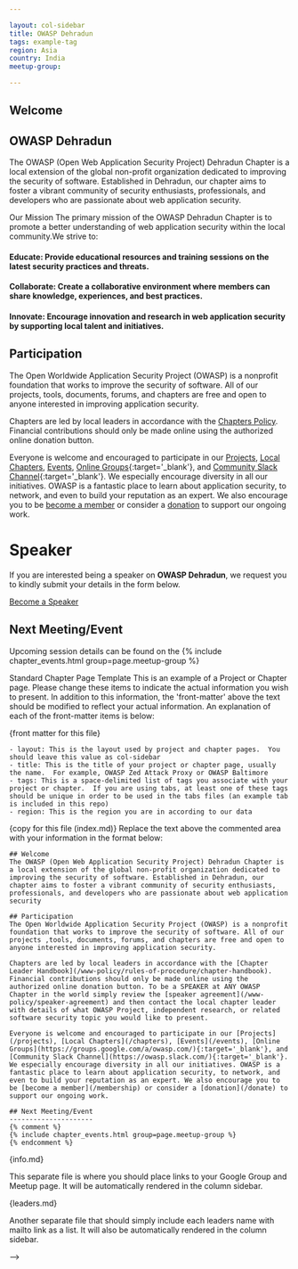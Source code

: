 ```yaml
---

layout: col-sidebar
title: OWASP Dehradun
tags: example-tag
region: Asia
country: India
meetup-group:

---
```




## Welcome
<h2>OWASP Dehradun</h2>

The OWASP (Open Web Application Security Project) Dehradun Chapter is a local extension of the global non-profit organization dedicated to improving the security of software. Established in Dehradun, our chapter aims to foster a vibrant community of security enthusiasts, professionals, and developers who are passionate about web application security.

Our Mission
The primary mission of the OWASP Dehradun Chapter is to promote a better understanding of web application security within the local community.We strive to:

<h4>Educate: Provide educational resources and training sessions on the latest security practices and threats.</h4>
<h4>Collaborate: Create a collaborative environment where members can share knowledge, experiences, and best practices.</h4>
<h4>Innovate: Encourage innovation and research in web application security by supporting local talent and initiatives.</h4>

## Participation
The Open Worldwide Application Security Project (OWASP) is a nonprofit foundation that works to improve the security of software. All of our projects, tools, documents, forums, and chapters are free and open to anyone interested in improving application security. 

Chapters are led by local leaders in accordance with the [Chapters Policy](/www-policy/operational/chapters). Financial contributions should only be made online using the authorized online donation button. 

Everyone is welcome and encouraged to participate in our [Projects](/projects/), [Local Chapters](/chapters/), [Events](/events/), [Online Groups](https://groups.google.com/a/owasp.com/){:target='_blank'}, and [Community Slack Channel](https://owasp.slack.com/){:target='_blank'}. We especially encourage diversity in all our initiatives. OWASP is a fantastic place to learn about application security, to network, and even to build your reputation as an expert. We also encourage you to be [become a member](/membership/) or consider a [donation](/donate/) to support our ongoing work.

# <b>Speaker</b>
If you are interested being a speaker on <b>OWASP Dehradun</b>, we request you to kindly submit your details in the form below.

[Become a Speaker](https://forms.gle/7wLGo5WrxftLuYvs5)

Next Meeting/Event <!-- You should keep this section as it will populate your meetup events -->
---------------------
Upcoming session details can be found on the
{% include chapter_events.html group=page.meetup-group %}



Standard Chapter Page Template
This is an example of a Project or Chapter page.
Please change these items to indicate the actual information you wish to present. In addition to this information, the 'front-matter' above the text should be modified to reflect your actual information.  An explanation of each of the front-matter items is below:

{front matter for this file}

```
- layout: This is the layout used by project and chapter pages.  You should leave this value as col-sidebar
- title: This is the title of your project or chapter page, usually the name.  For example, OWASP Zed Attack Proxy or OWASP Baltimore
- tags: This is a space-delimited list of tags you associate with your project or chapter.  If you are using tabs, at least one of these tags should be unique in order to be used in the tabs files (an example tab is included in this repo) 
- region: This is the region you are in according to our data
```

{copy for this file (index.md)}
Replace the text above the commented area with your information in the format below:
```
## Welcome
The OWASP (Open Web Application Security Project) Dehradun Chapter is a local extension of the global non-profit organization dedicated to improving the security of software. Established in Dehradun, our chapter aims to foster a vibrant community of security enthusiasts, professionals, and developers who are passionate about web application security

## Participation
The Open Worldwide Application Security Project (OWASP) is a nonprofit foundation that works to improve the security of software. All of our projects ,tools, documents, forums, and chapters are free and open to anyone interested in improving application security. 

Chapters are led by local leaders in accordance with the [Chapter Leader Handbook](/www-policy/rules-of-procedure/chapter-handbook). Financial contributions should only be made online using the authorized online donation button. To be a SPEAKER at ANY OWASP Chapter in the world simply review the [speaker agreement](/www-policy/speaker-agreement) and then contact the local chapter leader with details of what OWASP Project, independent research, or related software security topic you would like to present.

Everyone is welcome and encouraged to participate in our [Projects](/projects), [Local Chapters](/chapters), [Events](/events), [Online Groups](https://groups.google.com/a/owasp.com/){:target='_blank'}, and [Community Slack Channel](https://owasp.slack.com/){:target='_blank'}. We especially encourage diversity in all our initiatives. OWASP is a fantastic place to learn about application security, to network, and even to build your reputation as an expert. We also encourage you to be [become a member](/membership) or consider a [donation](/donate) to support our ongoing work.

## Next Meeting/Event
---------------------
{% comment %}
{% include chapter_events.html group=page.meetup-group %}
{% endcomment %}

```
{info.md}

This separate file is where you should place links to your Google Group and Meetup page. It will be automatically rendered in the column sidebar.

{leaders.md}

Another separate file that should simply include each leaders name with mailto link as a list. It will also be automatically rendered in the column sidebar.

-->
